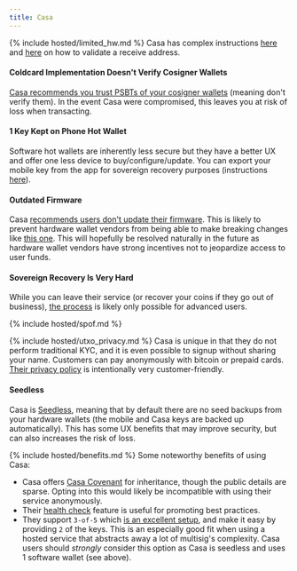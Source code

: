 ```yaml
---
title: Casa
---
```


{% include hosted/limited_hw.md %}
Casa has complex instructions [here](https://blog.keys.casa/watch-only-wallet-guide/) and [here](https://support.keys.casa/hc/en-us/articles/360045032452-Creating-Watch-Only-Wallets) on how to validate a receive address.

#### Coldcard Implementation Doesn't Verify Cosigner Wallets
[Casa recommends you trust PSBTs of your cosigner wallets](https://support.keys.casa/hc/en-us/articles/360044798911-Coldcard-Setup) (meaning don't verify them).
In the event Casa were compromised, this leaves you at risk of loss when transacting.

#### 1 Key Kept on Phone Hot Wallet
Software hot wallets are inherently less secure but they have a better UX and offer one less device to buy/configure/update.
You can export your mobile key from the app for sovereign recovery purposes (instructions [here](https://walletsrecovery.org/recovery-docs/casa-recovery)).

#### Outdated Firmware
Casa [recommends users don't update their firmware](https://support.keys.casa/hc/en-us/articles/360045411571-Hardware-Wallet-Firmware-Upgrades).
This is likely to prevent hardware wallet vendors from being able to make breaking changes like [this one](https://github.com/trezor/trezor-firmware/issues/1044).
This will hopefully be resolved naturally in the future as hardware wallet vendors have strong incentives not to jeopardize access to user funds.

#### Sovereign Recovery Is Very Hard
While you can leave their service (or recover your coins if they go out of business), [the process](https://walletsrecovery.org/recovery-docs/casa-recovery) is likely only possible for advanced users.

{% include hosted/spof.md %}

{% include hosted/utxo_privacy.md %}
Casa is unique in that they do not perform traditional KYC, and it is even possible to signup without sharing your name.
Customers can pay anonymously with bitcoin or prepaid cards.
[Their privacy policy](https://blog.keys.casa/casa-privacy-and-data-protection-policy/) is intentionally very customer-friendly.

#### Seedless
Casa is [Seedless](https://blog.keys.casa/casa-seedless-security-model/), meaning that by default there are no seed backups from your hardware wallets (the mobile and Casa keys are backed up automatically).
This has some UX benefits that may improve security, but can also increases the risk of loss.

{% include hosted/benefits.md %}
Some noteworthy benefits of using Casa:
* Casa offers [Casa Covenant](https://keys.casa/bitcoin-inheritance-plan) for inheritance, though the public details are sparse.
Opting into this would likely be incompatible with using their service anonymously.
* Their [health check](https://support.keys.casa/hc/en-us/articles/360045442511-Health-Checks) feature is useful for promoting best practices.
* They support `3-of-5` which [is an excellent setup](/quorum-advanced), and make it easy by providing `2` of the keys.
This is an especially good fit when using a hosted service that abstracts away a lot of multisig's complexity.
Casa users should *strongly* consider this option as Casa is seedless and uses 1 software wallet (see above).
